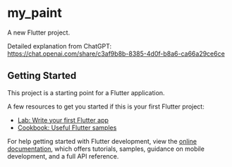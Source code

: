 # my_paint

A new Flutter project.

Detailed explanation from ChatGPT: https://chat.openai.com/share/c3af9b8b-8385-4d0f-b8a6-ca66a29ce6ce

## Getting Started

This project is a starting point for a Flutter application.

A few resources to get you started if this is your first Flutter project:

- [Lab: Write your first Flutter app](https://docs.flutter.dev/get-started/codelab)
- [Cookbook: Useful Flutter samples](https://docs.flutter.dev/cookbook)

For help getting started with Flutter development, view the
[online documentation](https://docs.flutter.dev/), which offers tutorials,
samples, guidance on mobile development, and a full API reference.
